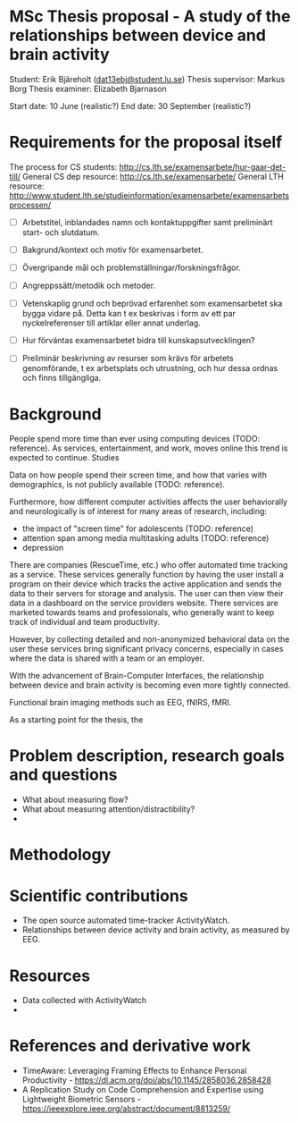 MSc Thesis proposal - A study of the relationships between device and brain activity
====================================================================================


Student: Erik Bjäreholt (dat13ebj@student.lu.se)
Thesis supervisor: Markus Borg
Thesis examiner: Elizabeth Bjarnason

Start date: 10 June (realistic?)
End date: 30 September (realistic?)

# Requirements for the proposal itself

The process for CS students: http://cs.lth.se/examensarbete/hur-gaar-det-till/
General CS dep resource: http://cs.lth.se/examensarbete/
General LTH resource: http://www.student.lth.se/studieinformation/examensarbete/examensarbetsprocessen/

 - [ ] Arbetstitel, inblandades namn och kontaktuppgifter samt preliminärt start- och slutdatum.
 - [ ] Bakgrund/kontext och motiv för examensarbetet.
 - [ ] Övergripande mål och problemställningar/forskningsfrågor.
 - [ ] Angreppssätt/metodik och metoder.
 - [ ] Vetenskaplig grund och beprövad erfarenhet som examensarbetet ska bygga vidare på. Detta kan t ex beskrivas i form av ett par nyckelreferenser till artiklar eller annat underlag.
 - [ ] Hur förväntas examensarbetet bidra till kunskapsutvecklingen?
 - [ ] Preliminär beskrivning av resurser som krävs för arbetets genomförande, t ex arbetsplats och utrustning, och hur dessa ordnas och finns tillgängliga.


# Background

People spend more time than ever using computing devices (TODO: reference). As services, entertainment, and work, moves online this trend is expected to continue. Studies

Data on how people spend their screen time, and how that varies with demographics, is not publicly available (TODO: reference). 

Furthermore, how different computer activities affects the user behaviorally and neurologically is of interest for many areas of research, including:
 - the impact of "screen time" for adolescents (TODO: reference)
 - attention span among media multitasking adults (TODO: reference)
 - depression 

There are companies (RescueTime, etc.) who offer automated time tracking as a service. These services generally function by having the user install a program on their device which tracks the active application and sends the data to their servers for storage and analysis. The user can then view their data in a dashboard on the service providers website. There services are marketed towards teams and professionals, who generally want to keep track of individual and team productivity. 

However, by collecting detailed and non-anonymized behavioral data on the user these services bring significant privacy concerns, especially in cases where the data is shared with a team or an employer.

With the advancement of Brain-Computer Interfaces, the relationship between device and brain activity is becoming even more tightly connected.

Functional brain imaging methods such as EEG, fNIRS, fMRI.

As a starting point for the thesis, the

# Problem description, research goals and questions

 - What about measuring flow?
 - What about measuring attention/distractibility?
 -

# Methodology

# Scientific contributions

 - The open source automated time-tracker ActivityWatch.
 - Relationships between device activity and brain activity, as measured by EEG.

# Resources

 - Data collected with ActivityWatch
 - 

# References and derivative work

 - TimeAware: Leveraging Framing Effects to Enhance Personal Productivity - https://dl.acm.org/doi/abs/10.1145/2858036.2858428
 - A Replication Study on Code Comprehension and Expertise using Lightweight Biometric Sensors - https://ieeexplore.ieee.org/abstract/document/8813259/


